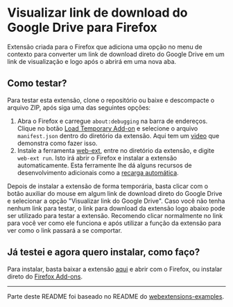 # Visualizar link de download do Google Drive para Firefox

Extensão criada para o Firefox que adiciona uma opção no menu de contexto para converter um link de download direto do Google Drive em um link de visualização e logo após o abrirá em uma nova aba.

## Como testar?

Para testar esta extensão, clone o repositório ou baixe e descompacte o arquivo ZIP, após siga uma das seguintes opções:

1. Abra o Firefox e carregue `about:debugging` na barra de endereços. Clique no botão [Load Temporary Add-on](https://developer.mozilla.org/en-US/Add-ons/WebExtensions/Temporary_Installation_in_Firefox) e selecione o arquivo `manifest.json` dentro do diretório da extensão. Aqui tem um [video](https://www.youtube.com/watch?v=cer9EUKegG4) que demonstra como fazer isso.
2. Instale a ferramenta [web-ext](https://developer.mozilla.org/en-US/Add-ons/WebExtensions/Getting_started_with_web-ext), entre no diretório da extensão, e digite `web-ext run`. Isto irá abrir o Firefox e instalar a extensão automaticamente. Esta ferramente lhe dá alguns recursos de desenvolvimento adicionais como a [recarga automática](https://developer.mozilla.org/en-US/Add-ons/WebExtensions/Getting_started_with_web-ext#Automatic_extension_reloading).

Depois de instalar a extensão de forma temporária, basta clicar com o botão auxiliar do mouse em algum link de download direto do Google Drive e selecionar a opção "Visualizar link do Google Drive". Caso você não tenha nenhum link para testar, o link para download da extensão logo abaixo pode ser utilizado para testar a extensão. Recomendo clicar normalmente no link para você ver como ele funciona e após utilizar a função da extensão para ver como o link passará a se comportar.

## Já testei e agora quero instalar, como faço?

Para instalar, basta baixar a extensão [aqui](https://drive.google.com/uc?id=1D9swQZUd2ENQlmFzmP1rpsmHXRxIha50&export=download) e abrir com o Firefox, ou instalar direto do [Firefox Add-ons](https://addons.mozilla.org/pt-BR/firefox/addon/gdrive-download-to-preview/).

---
Parte deste README foi baseado no README do [webextensions-examples](https://github.com/mdn/webextensions-examples).
